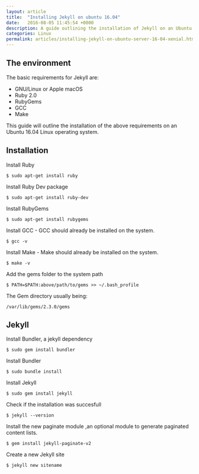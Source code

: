```yaml
---
layout: article
title:  "Installing Jekyll on ubuntu 16.04"
date:   2016-08-05 11:45:54 +0000
description: A guide outlining the installation of Jekyll on an Ubuntu 16.04 Linux operating system.
categories: Linux
permalink: articles/installing-jekyll-on-ubuntu-server-16-04-xenial.html
---
```

## The environment
The basic requirements for Jekyll are:
- GNU/Linux or Apple macOS
- Ruby 2.0
- RubyGems
- GCC
- Make

This guide will outline the installation of the above requirements on an Ubuntu 16.04 Linux operating system.

## Installation
Install Ruby
```
$ sudo apt-get install ruby
```


Install Ruby Dev package
```
$ sudo apt-get install ruby-dev
```


Install RubyGems
```
$ sudo apt-get install rubygems
```


Install GCC - GCC should already be installed on the system.
```
$ gcc -v
```


 Install Make - Make should already be installed on the system.
```
$ make -v
```


Add the gems folder to the system path
```
$ PATH=$PATH:above/path/to/gems >> ~/.bash_profile
```

The Gem directory usually being:
```
/var/lib/gems/2.3.0/gems
```


## Jekyll
Install Bundler, a jekyll dependency
```
$ sudo gem install bundler
```

Install  Bundler
```
$ sudo bundle install
```

Install Jekyll
```
$ sudo gem install jekyll
```

Check if the installation was succesfull
```
$ jekyll --version
```

Install the new paginate module ,an optional module to generate paginated content lists.
```
$ gem install jekyll-paginate-v2
```

Create a new Jekyll site
```
$ jekyll new sitename
```
